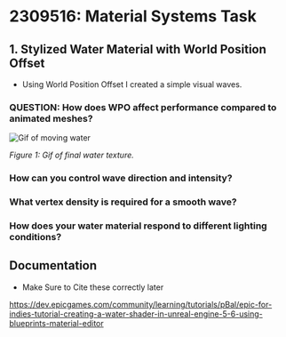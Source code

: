# 2309516: Material Systems Task

## 1. Stylized Water Material with World Position Offset

- Using World Position Offset I created a simple visual waves.  

### QUESTION: How does WPO affect performance compared to animated meshes?

![Gif of moving water](https://raw.githubusercontent.com/BradleyCurtisDev/TechnicalArtFGCT5016/refs/heads/main/ImagesAndGifs/2025-10-09%2013-05-29.gif?token=GHSAT0AAAAAADMZXQJVEH2CLZA4JVPKXSSI2HHU53A)

*Figure 1: Gif of final water texture.*

### How can you control wave direction and intensity?

### What vertex density is required for a smooth wave?

### How does your water material respond to different lighting conditions?




























## Documentation

- Make Sure to Cite these correctly later

https://dev.epicgames.com/community/learning/tutorials/pBal/epic-for-indies-tutorial-creating-a-water-shader-in-unreal-engine-5-6-using-blueprints-material-editor

